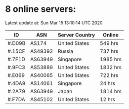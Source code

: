 # 8 online servers:

Latest update at: Sun Mar 15 13:10:14 UTC 2020

| ID | ASN | Server Country | Online |
| -- | --- | -------------- | ------ |
| #.D09B | AS174 | United States | 549 hrs |
| #.15CF | AS49392 | Russia | 737 hrs |
| #.7F1D | AS63949 | Singapore | 1985 hrs |
| #.9FC3 | AS53889 | United States | 1832 hrs |
| #.E069 | AS40065 | United States | 722 hrs |
| #.4DA9 | AS14061 | Singapore | 24 hrs |
| #.2A79 | AS63949 | Japan | 1814 hrs |
| #.F7DA | AS45102 | United States | 12 hrs |

